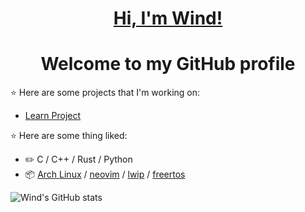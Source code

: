 
<p align="center">
  <a href="https://s2.loli.net/2023/10/22/4QtPSjIVuTfhXea.jpg" alt="Banner"></a>

<h1 align="center"><a href="https://www.github.com/windinjuries">Hi, I'm Wind!</a></h1>
<h1 align="center">Welcome to my GitHub profile</h1>

:star: Here are some projects that I'm working on:
- [Learn Project](https://github.com/windinjuries/LearnProject)
  
:star: Here are some thing liked:
-   :pencil2: C / C++ / Rust / Python 
-   :package: [Arch Linux](https://wiki.archlinux.org/title/Arch_Linux) / [neovim](https://neovim.io/) / [lwip](https://savannah.nongnu.org/projects/lwip/) / [freertos]([https://mpv.io/](https://www.freertos.org/))
  
![Wind's GitHub stats](https://github-readme-stats.vercel.app/api?username=windinjuries)

